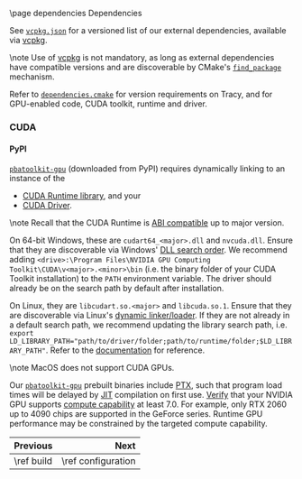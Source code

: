\page dependencies Dependencies

See [`vcpkg.json`](https://github.com/Q-Minh/PhysicsBasedAnimationToolkit/blob/master/vcpkg.json) for a versioned list of our external dependencies, available via [vcpkg](https://github.com/microsoft/vcpkg).

\note Use of [vcpkg](https://github.com/microsoft/vcpkg) is not mandatory, as long as external dependencies have compatible versions and are discoverable by CMake's [`find_package`](https://cmake.org/cmake/help/latest/command/find_package.html) mechanism.

Refer to [`dependencies.cmake`](https://github.com/Q-Minh/PhysicsBasedAnimationToolkit/blob/master/cmake/dependencies.cmake) for version requirements on Tracy, and for GPU-enabled code, CUDA toolkit, runtime and driver.

### CUDA

#### PyPI

[`pbatoolkit-gpu`](https://pypi.org/project/pbatoolkit-gpu/) (downloaded from PyPI) requires dynamically linking to an instance of the
- [CUDA Runtime library](https://docs.nvidia.com/cuda/cuda-c-programming-guide/index.html#cuda-runtime), and your
- [CUDA Driver](https://docs.nvidia.com/cuda/cuda-c-programming-guide/#driver-api). 

\note Recall that the CUDA Runtime is [ABI compatible](https://docs.nvidia.com/cuda/archive/12.8.0/cuda-driver-api/version-mixing-rules.html) up to major version.

On 64-bit Windows, these are `cudart64_<major>.dll` and `nvcuda.dll`. Ensure that they are discoverable via Windows' [DLL search order](https://learn.microsoft.com/en-us/windows/win32/dlls/dynamic-link-library-search-order). We recommend adding `<drive>:\Program Files\NVIDIA GPU Computing Toolkit\CUDA\v<major>.<minor>\bin` (i.e. the binary folder of your CUDA Toolkit installation) to the `PATH` environment variable. The driver should already be on the search path by default after installation.

On Linux, they are `libcudart.so.<major>` and `libcuda.so.1`. Ensure that they are discoverable via Linux's [dynamic linker/loader](https://man7.org/linux/man-pages/man8/ld.so.8.html). If they are not already in a default search path, we recommend updating the library search path, i.e. `export LD_LIBRARY_PATH="path/to/driver/folder;path/to/runtime/folder;$LD_LIBRARY_PATH"`. Refer to the [documentation](https://docs.nvidia.com/cuda/cuda-installation-guide-linux/#environment-setup) for reference.

\note MacOS does not support CUDA GPUs.

Our [`pbatoolkit-gpu`](https://pypi.org/project/pbatoolkit/) prebuilt binaries include [PTX](https://docs.nvidia.com/cuda/cuda-compiler-driver-nvcc/#virtual-architectures), such that program load times will be delayed by [JIT](https://docs.nvidia.com/cuda/cuda-c-programming-guide/index.html#just-in-time-compilation) compilation on first use. [Verify](https://developer.nvidia.com/cuda-gpus) that your NVIDIA GPU supports [compute capability](https://docs.nvidia.com/cuda/cuda-c-programming-guide/index.html#compute-capabilities) at least 7.0. For example, only RTX 2060 up to 4090 chips are supported in the GeForce series. Runtime GPU performance may be constrained by the targeted compute capability.

<div class="section_buttons">

| Previous   |               Next |
|:-----------|-------------------:|
| \ref build | \ref configuration |

</div>